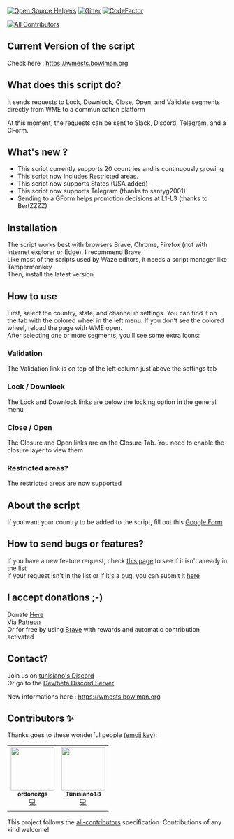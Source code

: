 [![Open Source Helpers](https://www.codetriage.com/tunisiano187/wme-send-to-slack/badges/users.svg)](https://www.codetriage.com/tunisiano187/wme-send-to-slack) [![Gitter](https://badges.gitter.im/Tunisiano18/community.svg)](https://gitter.im/Tunisiano18/community?utm_source=badge&utm_medium=badge&utm_campaign=pr-badge) [![CodeFactor](https://www.codefactor.io/repository/github/tunisiano187/wme-send-to-slack/badge)](https://www.codefactor.io/repository/github/tunisiano187/wme-send-to-slack)
<!-- ALL-CONTRIBUTORS-BADGE:START - Do not remove or modify this section -->
[![All Contributors](https://img.shields.io/badge/all_contributors-1-orange.svg?style=flat-square)](#contributors-)
<!-- ALL-CONTRIBUTORS-BADGE:END -->

## Current Version of the script ##
Check here : https://wmests.bowlman.org

## What does this script do?
It sends requests to Lock, Downlock, Close, Open, and Validate segments directly from WME to a communication platform  

At this moment, the requests can be sent to Slack, Discord, Telegram, and a GForm.

## What's new ?
* This script currently supports 20 countries and is continuously growing
* This script now includes Restricted areas.
* This script now supports States (USA added)
* This script now supports Telegram (thanks to santyg2001)
* Sending to a GForm helps promotion decisions at L1-L3 (thanks to BertZZZZ)

## Installation
The script works best with browsers Brave, Chrome, Firefox (not with Internet explorer or Edge). I recommend Brave  
Like most of the scripts used by Waze editors, it needs a script manager like Tampermonkey   
Then, install the latest version

## How to use
First, select the country, state, and channel in settings. You can find it on the tab with the colored wheel in the left menu. If you don't see the colored wheel, reload the page with WME open.  
After selecting one or more segments, you'll see some extra icons:

### Validation
The Validation link is on top of the left column just above the settings tab

### Lock / Downlock
The Lock and Downlock links are below the locking option in the general menu

### Close / Open
The Closure and Open links are on the Closure Tab. You need to enable the closure layer to view them

### Restricted areas?
The restricted areas are now supported

## About the script 
If you want your country to be added to the script, fill out this [Google Form](https://forms.gle/gjWajvFdXu3kRwoS8)

## How to send bugs or features?

If you have a new feature request, check [this page](https://github.com/tunisiano187/WME-send-to-slack/issues) to see if it isn't already in the list  
If your request isn't in the list or if it's a bug, you can submit it [here](https://github.com/tunisiano187/WME-send-to-slack/issues/new/choose)

## I accept donations ;-)
Donate [Here](http://ko-fi.com/tunisiano)  
Via [Patreon](https://www.patreon.com/bePatron?u=39585820)  
Or for free by using [Brave](https://brave.com/?ref=bow320) with rewards and automatic contribution activated

## Contact?
Join us on [tunisiano's Discord](https://discord.gg/RqRCGS3)  
Or go to the [Dev/beta Discord Server](https://discord.gg/JWEMXwF)  

New informations here : https://wmests.bowlman.org

## Contributors ✨

Thanks goes to these wonderful people ([emoji key](https://allcontributors.org/docs/en/emoji-key)):

<!-- ALL-CONTRIBUTORS-LIST:START - Do not remove or modify this section -->
<!-- prettier-ignore-start -->
<!-- markdownlint-disable -->
<table>
  <tr>
    <td align="center"><a href="https://github.com/ordonezgs"><img src="https://avatars3.githubusercontent.com/u/17103864?v=4" width="100px;" alt=""/><br /><sub><b>ordonezgs</b></sub></a><br /><a href="https://github.com/tunisiano187/WME-send-to-slack/commits?author=ordonezgs" title="Code">💻</a></td>
    <td align="center"><a href="https://www.bowlman.org"><img src="https://avatars2.githubusercontent.com/u/6095739?v=4" width="100px;" alt=""/><br /><sub><b>Tunisiano18</b></sub></a><br /><a href="https://github.com/tunisiano187/WME-send-to-slack/commits?author=tunisiano187" title="Code">💻</a></td>
  </tr>
</table>

<!-- markdownlint-enable -->
<!-- prettier-ignore-end -->
<!-- ALL-CONTRIBUTORS-LIST:END -->

This project follows the [all-contributors](https://github.com/all-contributors/all-contributors) specification. Contributions of any kind welcome!